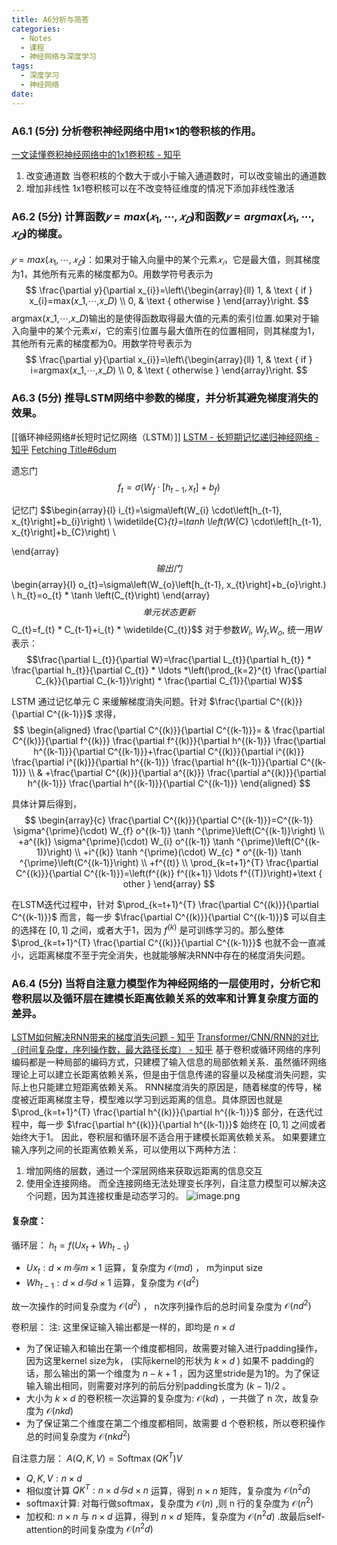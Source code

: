 ```yaml
---
title: A6分析与简答
categories:
  - Notes
  - 课程
  - 神经网络与深度学习
tags:
  - 深度学习
  - 神经网络
date:
---
```

### A6.1 (5分) 分析卷积神经网络中用1×1的卷积核的作用。
[一文读懂卷积神经网络中的1x1卷积核 - 知乎](https://zhuanlan.zhihu.com/p/40050371)

1. 改变通道数
	当卷积核的个数大于或小于输入通道数时，可以改变输出的通道数
2. 增加非线性 
	1x1卷积核可以在不改变特征维度的情况下添加非线性激活
### A6.2 (5分) 计算函数$𝑦 = max(𝑥_1,⋯,𝑥_𝐷)$和函数$𝑦 = argmax(𝑥_1,⋯,𝑥_𝐷)$的梯度。
$𝑦 = max(𝑥_1,⋯,𝑥_𝐷)$：如果对于输入向量中的某个元素$𝑥_𝑖$，它是最大值，则其梯度为1，其他所有元素的梯度都为0。用数学符号表示为
$$
\frac{\partial y}{\partial x_{i}}=\left\{\begin{array}{ll}
1, & \text { if } x_{i}=max(𝑥_1,⋯,𝑥_𝐷) \\
0, & \text { otherwise }
\end{array}\right.
$$
argmax(𝑥_1,⋯,𝑥_𝐷)输出的是使得函数取得最大值的元素的索引位置.如果对于输入向量中的某个元素𝑥𝑖，它的索引位置与最大值所在的位置相同，则其梯度为1，其他所有元素的梯度都为0。用数学符号表示为
$$
\frac{\partial y}{\partial x_{i}}=\left\{\begin{array}{ll}
1, & \text { if } i=argmax(𝑥_1,⋯,𝑥_𝐷) \\
0, & \text { otherwise }
\end{array}\right.
$$
### A6.3 (5分) 推导LSTM网络中参数的梯度，并分析其避免梯度消失的效果。
[[循环神经网络#长短时记忆网络（LSTM）]]
[LSTM - 长短期记忆递归神经网络 - 知乎](https://zhuanlan.zhihu.com/p/123857569)
[Fetching Title#6dum](https://zhuanlan.zhihu.com/p/136223550)

遗忘门
$$f_{t}=\sigma\left(W_{f} \cdot\left[h_{t-1}, x_{t}\right]+b_{f}\right)$$

记忆门
$$\begin{array}{l}
i_{t}=\sigma\left(W_{i} \cdot\left[h_{t-1}, x_{t}\right]+b_{i}\right) \\
\widetilde{C}_{t}=\tanh \left(W_{C} \cdot\left[h_{t-1}, x_{t}\right]+b_{C}\right) \\

\end{array}$$
输出门
$$\begin{array}{l}
o_{t}=\sigma\left(W_{o}\left[h_{t-1}, x_{t}\right]+b_{o}\right.) \\
h_{t}=o_{t} * \tanh \left(C_{t}\right)
\end{array}$$
单元状态更新
$$C_{t}=f_{t} * C_{t-1}+i_{t} * \widetilde{C_{t}}$$
对于参数$W_i$, $W_f$,$W_o$, 统一用$W$表示：
$$\frac{\partial L_{t}}{\partial W}=\frac{\partial L_{t}}{\partial h_{t}} * \frac{\partial h_{t}}{\partial C_{t}} * \ldots *\left(\prod_{k=2}^{t} \frac{\partial C_{k}}{\partial C_{k-1}}\right) * \frac{\partial C_{1}}{\partial W}$$


LSTM 通过记忆单元 C 来缓解梯度消失问题。针对 $\frac{\partial C^{(k)}}{\partial C^{(k-1)}}$ 求得，
$$
\begin{aligned}
\frac{\partial C^{(k)}}{\partial C^{(k-1)}}= & \frac{\partial C^{(k)}}{\partial f^{(k)}} \frac{\partial f^{(k)}}{\partial h^{(k-1)}} \frac{\partial h^{(k-1)}}{\partial C^{(k-1)}}+\frac{\partial C^{(k)}}{\partial i^{(k)}} \frac{\partial i^{(k)}}{\partial h^{(k-1)}} \frac{\partial h^{(k-1)}}{\partial C^{(k-1)}} \\
& +\frac{\partial C^{(k)}}{\partial a^{(k)}} \frac{\partial a^{(k)}}{\partial h^{(k-1)}} \frac{\partial h^{(k-1)}}{\partial C^{(k-1)}}
\end{aligned}
$$

具体计算后得到，
$$
\begin{array}{c}
\frac{\partial C^{(k)}}{\partial C^{(k-1)}}=C^{(k-1)} \sigma^{\prime}(\cdot) W_{f} o^{(k-1)} \tanh ^{\prime}\left(C^{(k-1)}\right) \\
+a^{(k)} \sigma^{\prime}(\cdot) W_{i} o^{(k-1)} \tanh ^{\prime}\left(C^{(k-1)}\right) \\
+i^{(k)} \tanh ^{\prime}(\cdot) W_{c} * o^{(k-1)} \tanh ^{\prime}\left(C^{(k-1)}\right) \\
+f^{(t)} \\
\prod_{k=t+1}^{T} \frac{\partial C^{(k)}}{\partial C^{(k-1)}}=\left(f^{(k)} f^{(k+1)} \ldots f^{(T)}\right)+\text { other }
\end{array}
$$

在LSTM迭代过程中，针对  $\prod_{k=t+1}^{T} \frac{\partial C^{(k)}}{\partial C^{(k-1)}}$  而言，每一步  $\frac{\partial C^{(k)}}{\partial C^{(k-1)}}$  可以自主的选择在  $[0,1]$  之间，或者大于1，因为  $f^{(k)}$  是可训练学习的。那么整体  $\prod_{k=t+1}^{T} \frac{\partial C^{(k)}}{\partial C^{(k-1)}}$  也就不会一直减小，远距离梯度不至于完全消失，也就能够解决RNN中存在的梯度消失问题。
### A6.4 (5分) 当将自注意力模型作为神经网络的一层使用时，分析它和卷积层以及循环层在建模长距离依赖关系的效率和计算复杂度方面的差异。
[LSTM如何解决RNN带来的梯度消失问题 - 知乎](https://zhuanlan.zhihu.com/p/136223550)
[Transformer/CNN/RNN的对比（时间复杂度，序列操作数，最大路径长度） - 知乎](https://zhuanlan.zhihu.com/p/264749298)
基于卷积或循环网络的序列编码都是一种局部的编码方式，只建模了输入信息的局部依赖关系．虽然循环网络理论上可以建立长距离依赖关系，但是由于信息传递的容量以及梯度消失问题，实际上也只能建立短距离依赖关系。
RNN梯度消失的原因是，随着梯度的传导，梯度被近距离梯度主导，模型难以学习到远距离的信息。具体原因也就是  $\prod_{k=t+1}^{T} \frac{\partial h^{(k)}}{\partial h^{(k-1)}}$  部分，在迭代过程中，每一步  $\frac{\partial h^{(k)}}{\partial h^{(k-1)}}$  始终在  $[0,1]$  之间或者始终大于1。
因此，卷积层和循环层不适合用于建模长距离依赖关系。
如果要建立输入序列之间的长距离依赖关系，可以使用以下两种方法：
1. 增加网络的层数，通过一个深层网络来获取远距离的信息交互
2. 使用全连接网络。
而全连接网络无法处理变长序列，自注意力模型可以解决这个问题，因为其连接权重是动态学习的。
![image.png](https://cdn.jsdelivr.net/gh/zhengyangWang1/image@main/img/20231211190703.png)

#### 复杂度：
循环层：
$h_{t}=f\left(U x_{t}+W h_{t-1}\right)$

-  $U x_{t}: d \times m  与  m \times 1$  运算，复杂度为  $\mathcal{O}(m d)$ ， m为input size
-  $W h_{t-1}: d \times d  与  d \times 1$  运算，复杂度为  $\mathcal{O}\left(d^{2}\right)$

故一次操作的时间复杂度为  $\mathcal{O}\left(d^{2}\right)$ ， n次序列操作后的总时间复杂度为  $\mathcal{O}\left(n d^{2}\right)$ 

卷积层：
注: 这里保证输入输出都是一样的，即均是  $n \times d$ 
- 为了保证输入和输出在第一个维度都相同，故需要对输入进行padding操作，因为这里kernel size为k， (实际kernel的形状为  $k \times d$  ) 如果不 padding的话，那么输出的第一个维度为 $n-k+1$ ，因为这里stride是为1的。为了保证输入输出相同，则需要对序列的前后分别padding长度为 $(k-1) / 2$  。
- 大小为 $k \times d$ 的卷积核一次运算的复杂度为: $\mathcal{O}(k d)$  ，一共做了 n 次，故复杂度为  $\mathcal{O}(n k d)$ 
- 为了保证第二个维度在第二个维度都相同，故需要 d 个卷积核，所以卷积操作总的时间复杂度为  $\mathcal{O}\left(n k d^{2}\right)$ 

自注意力层：
$A(Q, K, V)=\operatorname{Softmax}\left(Q K^{T}\right) V$
-  $Q, K, V: n \times d$ 
- 相似度计算  $Q K^{T}: n \times d  与  d \times n$ 运算，得到 $n \times n$ 矩阵，复杂度为 $\mathcal{O}\left(n^{2} d\right)$ 
- softmax计算: 对每行做softmax，复杂度为 $\mathcal{O}(n)$ ,则 $\mathrm{n}$ 行的复杂度为  $\mathcal{O}\left(n^{2}\right)$ 
- 加权和: $n \times n$ 与 $n \times d$ 运算，得到 $n \times d$ 矩阵，复杂度为 $\mathcal{O}\left(n^{2} d\right)$ .故最后self-attention的时间复杂度为 $\mathcal{O}\left(n^{2} d\right)$ 
